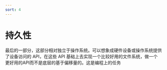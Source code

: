 ```yaml
---
sort: 4
---
```

# 持久性

最后的一部分，这部分相对独立于操作系统。可以想象成硬件设备或操作系统提供了设备访问的 API，在这些 API 基础上去实现一个比较好用的文件系统，做一个更好用的API而不是底层的基于偏移量的。这是编程上的任务



